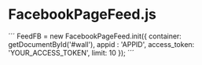 # FacebookPageFeed.js

´´´
FeedFB = new FacebookPageFeed.init({
	container: getDocumentById('#wall'),
	appid : 'APPID',
	access_token: 'YOUR_ACCESS_TOKEN',
	limit: 10
});
´´´
